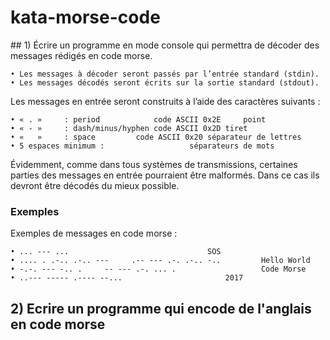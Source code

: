 # kata-morse-code

## 1) Écrire un programme en mode console qui permettra de décoder des messages rédigés en code morse.

    • Les messages à décoder seront passés par l’entrée standard (stdin).
    • Les messages décodés seront écrits sur la sortie standard (stdout).

Les messages en entrée seront construits à l’aide des caractères suivants :

    • « . » 	: period			code ASCII 0x2E		point
    • « - » 	: dash/minus/hyphen	code ASCII 0x2D	tiret
    • «   » 	: space			code ASCII 0x20	séparateur de lettres
    • 5 espaces minimum :					séparateurs de mots
Évidemment, comme dans tous systèmes de transmissions, certaines parties des messages en entrée pourraient être malformés. Dans ce cas ils devront être décodés du mieux possible.

### Exemples

Exemples de messages en code morse :

    • ... --- ...								SOS
    • .... . .-.. .-.. ---     .-- --- .-. .-.. -..			Hello World
    • -.-. --- -.. .     -- --- .-. ... .					Code Morse
    • ..--- ----- .---- --...						2017

## 2) Ecrire un programme qui encode de l'anglais en code morse


